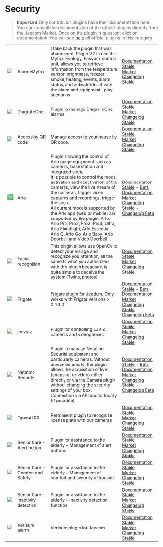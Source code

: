 
# Security


>**Important**
>Only contributor plugins have their documentation here. You can consult the documentation of the official plugins directly from the Jeedom Market. Once on the plugin in question, click on documentation.
>You can see [here](https://market.jeedom.com/index.php?v=d&p=market&type=plugin&categorie=security) all official plugins in this category


| | | | |
|--- | --- | --- | ---|
|<img src="Alarmemyfox/Alarmemyfox_icon.png" class="pluginLogo" width="100" />|AlarmeMyfox|I take back the plugin that was abandoned. Plugin V2 to use the Myfox, Evology, Easybox control unit, allows you to retrieve information from the temperature sensor, brightness, freezer, smoke, heating, events, alarm status, and activate/deactivate the alarm and equipment , play scenarios|[Documentation Stable](https://vegeta0911.github.io/AlarmeMyfox/en_US/)<br/>[Market](https://market.jeedom.com/index.php?v=d&p=market_display&id=4471)<br/>[Changelog Stable](https://vegeta0911.github.io/AlarmeMyfox/en_US/changelog)|
|<img src="Diagral_eOne/Diagral_eOne_icon.png" class="pluginLogo" width="100" />|Diagral eOne|Plugin to manage Diagral eOne alarms|[Documentation Stable](https://mguyard.github.io/Jeedom-Diagral_eOne/en_US/)<br/>[Market](https://market.jeedom.com/index.php?v=d&p=market_display&id=3820)<br/>[Changelog Stable](https://mguyard.github.io/Jeedom-Diagral_eOne/en_US/changelog)|
|<img src="QRacces/QRacces_icon.png" class="pluginLogo" width="100" />|Access by QR code|Manage access to your house by QR code.|[Documentation Stable](http://mika-nt28.github.io/Documentations/QRacces/fr_FR)<br/>[Market](https://market.jeedom.com/index.php?v=d&p=market_display&id=3758)<br/>[Changelog Stable](https://mika-nt28.github.io/Documentations/QRacces/en_US/changelog)|
|<img src="arlo/arlo_icon.png" class="pluginLogo" width="100" />|Arlo|Plugin allowing the control of Arlo range equipment such as cameras, base station and integrated siren.<br/>It is possible to control the mode, activation and deactivation of the cameras, view the live stream of the cameras, trigger video captures and recordings, trigger the siren...<br/>All current models supported by the Arlo app (web or mobile) are supported by the plugin: Arlo, Arlo Pro, Pro2, Pro3, Pro4, Ultra, Arlo Floodlight, Arlo Essential, Arlo Q, Arlo Go, Arlo Baby, Arlo Doorbell and Video Doorbell...|[Documentation Stable](https://mips2648.github.io/jeedom-plugins-docs/arlo/en_US/) - [Beta Documentation](https://mips2648.github.io/jeedom-plugins-docs/arlo/en_US/)<br/>[Market](https://market.jeedom.com/index.php?v=d&p=market_display&id=3708)<br/>[Changelog Stable](https://mips2648.github.io/jeedom-plugins-docs/arlo/en_US/changelog) - [Changelog Beta](https://mips2648.github.io/jeedom-plugins-docs/arlo/en_US/changelog)|
|<img src="facerecognition/facerecognition_icon.png" class="pluginLogo" width="100" />|Facial recognition|This plugin allows use OpenCv to detect your visiage and recognize you.Attention, all the same to what you authorized with this plugin because it is quite simple to deceive the system (Twins, photos)|[Documentation Stable](http://mika-nt28.github.io/Documentations/facerecognition/en_US/)<br/>[Market](https://market.jeedom.com/index.php?v=d&p=market_display&id=3863)<br/>[Changelog Stable](https://mika-nt28.github.io/Documentations/facerecognition/en_US/changelog)|
|<img src="frigate/frigate_icon.png" class="pluginLogo" width="100" />|Frigate|Frigate plugin for Jeedom. Only works with Frigate versions > 0.13.0. .|[Documentation Stable](https://sagitaz.github.io/plugin-frigate/fr_FR) - [Beta Documentation](https://sagitaz.github.io/plugin-frigate/fr_FR)<br/>[Market](https://market.jeedom.com/index.php?v=d&p=market_display&id=4516)<br/>[Changelog Stable](https://sagitaz.github.io/plugin-frigate/en_US/changelog) - [Changelog Beta](https://sagitaz.github.io/plugin-frigate/en_US/changelog)|
|<img src="jeezviz/jeezviz_icon.png" class="pluginLogo" width="100" />|jeezviz|Plugin for controlling EZVIZ cameras and videophones|[Documentation Stable](https://famille-ozaer.github.io/jeezviz/en_US/index.md)<br/>[Market](https://market.jeedom.com/index.php?v=d&p=market_display&id=4063)<br/>[Changelog Stable](https://famille-ozaer.github.io/jeezviz/en_US/changelog.html)|
|<img src="netatmoSecurity/netatmoSecurity_icon.png" class="pluginLogo" width="100" />|Netatmo Security|Plugin to manage Netatmo Sécurité equipment and particularly cameras. Without unwanted emails, the plugin allows the acquisition of live (snapshot or video) either directly or via the Camera plugin without changing the security settings of your box. <br> Connection via API and/or locally (if possible)|[Documentation Stable](https://limad.github.io/plugins-docs/plugin-netatmoSecurity/en_US/) - [Beta Documentation](https://limad.github.io/plugins-docs/plugin-netatmoSecurity/en_US/)<br/>[Market](https://market.jeedom.com/index.php?v=d&p=market_display&id=4472)<br/>[Changelog Stable](https://limad.github.io/plugins-docs/plugin-netatmoSecurity/en_US/changelog) - [Changelog Beta](https://limad.github.io/plugins-docs/plugin-netatmoSecurity/en_US/changelog)|
|<img src="openalpr/openalpr_icon.png" class="pluginLogo" width="100" />|OpenALPR|Permanent plugin to recognize license plate with our cameras|[Documentation Stable](https://mika-nt28.github.io/Documentations/openalpr/fr_FR)<br/>[Market](https://market.jeedom.com/index.php?v=d&p=market_display&id=1613)<br/>[Changelog Stable](https://mika-nt28.github.io/Documentations/openalpr/en_US/changelog)|
|<img src="seniorcarealertbt/seniorcarealertbt_icon.png" class="pluginLogo" width="100" />|Senior Care - Alert button|Plugin for assistance to the elderly - Management of alert buttons|[Documentation Stable](https://agp42.github.io/seniorcarealertbt/en_US/)<br/>[Market](https://market.jeedom.com/index.php?v=d&p=market_display&id=3948)<br/>[Changelog Stable](https://agp42.github.io/seniorcarealertbt/en_US/changelog)|
|<img src="seniorcarecomfortsecurity/seniorcarecomfortsecurity_icon.png" class="pluginLogo" width="100" />|Senior Care - Comfort and Safety|Plugin for assistance to the elderly - Management of comfort and security of housing|[Documentation Stable](https://agp42.github.io/seniorcarecomfortsecurity/en_US/)<br/>[Market](https://market.jeedom.com/index.php?v=d&p=market_display&id=3972)<br/>[Changelog Stable](https://agp42.github.io/seniorcarecomfortsecurity/en_US/changelog)|
|<img src="seniorcareinactivity/seniorcareinactivity_icon.png" class="pluginLogo" width="100" />|Senior Care - Inactivity detection|Plugin for assistance to the elderly - Inactivity detection function|[Documentation Stable](https://agp42.github.io/seniorcareinactivity/en_US/)<br/>[Market](https://market.jeedom.com/index.php?v=d&p=market_display&id=3947)<br/>[Changelog Stable](https://agp42.github.io/seniorcareinactivity/en_US/changelog)|
|<img src="verisure/verisure_icon.png" class="pluginLogo" width="100" />|Verisure alarm|Verisure plugin for Jeedom|[Documentation Stable](https://xav-74.github.io/verisure/en_US/)<br/>[Market](https://market.jeedom.com/index.php?v=d&p=market_display&id=3997)<br/>[Changelog Stable](https://xav-74.github.io/verisure/en_US/changelog)|
